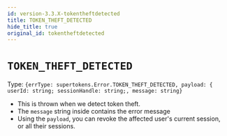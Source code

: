 ```yaml
---
id: version-3.3.X-tokentheftdetected
title: TOKEN_THEFT_DETECTED
hide_title: true
original_id: tokentheftdetected
---
```


# ``TOKEN_THEFT_DETECTED``
Type: ``{errType: supertokens.Error.TOKEN_THEFT_DETECTED, payload: { userId: string; sessionHandle: string;, message: string}``

- This is thrown when we detect token theft.
- The ``message`` string inside contains the error message
- Using the ``payload``, you can revoke the affected user's current session, or all their sessions.
